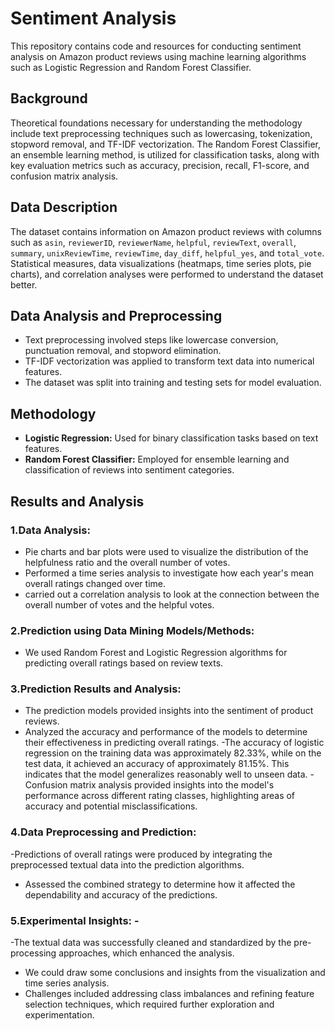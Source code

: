 # Sentiment Analysis

This repository contains code and resources for conducting sentiment analysis on Amazon product reviews using machine learning algorithms such as Logistic Regression and Random Forest Classifier. 



## Background

Theoretical foundations necessary for understanding the methodology include text preprocessing techniques such as lowercasing, tokenization, stopword removal, and TF-IDF vectorization. The Random Forest Classifier, an ensemble learning method, is utilized for classification tasks, along with key evaluation metrics such as accuracy, precision, recall, F1-score, and confusion matrix analysis.

## Data Description

The dataset contains information on Amazon product reviews with columns such as `asin`, `reviewerID`, `reviewerName`, `helpful`, `reviewText`, `overall`, `summary`, `unixReviewTime`, `reviewTime`, `day_diff`, `helpful_yes`, and `total_vote`. Statistical measures, data visualizations (heatmaps, time series plots, pie charts), and correlation analyses were performed to understand the dataset better.

## Data Analysis and Preprocessing

- Text preprocessing involved steps like lowercase conversion, punctuation removal, and stopword elimination.
- TF-IDF vectorization was applied to transform text data into numerical features.
- The dataset was split into training and testing sets for model evaluation.

## Methodology

- **Logistic Regression:** Used for binary classification tasks based on text features.
- **Random Forest Classifier:** Employed for ensemble learning and classification of reviews into sentiment categories.

## Results and Analysis
### 1.Data Analysis:
- Pie charts and bar plots were used to visualize the distribution of the helpfulness ratio and the overall number of votes.
- Performed a time series analysis to investigate how each year's mean overall ratings changed over time.
- carried out a correlation analysis to look at the connection between the overall number of votes and the helpful votes.

### 2.Prediction using Data Mining Models/Methods:
- We used Random Forest and Logistic Regression algorithms for predicting overall ratings based on review texts.

 ### 3.Prediction Results and Analysis:
- The prediction models provided insights into the sentiment of product reviews.
- Analyzed the accuracy and performance of the models to determine their effectiveness in predicting overall ratings.
-The accuracy of logistic regression on the training data was approximately 82.33%, while on the test data, it achieved an accuracy of approximately 81.15%. This indicates that the model generalizes reasonably well to unseen data.
-Confusion matrix analysis provided insights into the model's performance across different rating classes, highlighting areas of accuracy and potential misclassifications.

### 4.Data Preprocessing and Prediction:
-Predictions of overall ratings were produced by integrating the preprocessed textual data into the prediction algorithms.
- Assessed the combined strategy to determine how it affected the dependability and accuracy of the predictions.

### 5.Experimental Insights: -
 -The textual data was successfully cleaned and standardized by the pre-processing approaches, which enhanced the analysis.
- We could draw some conclusions and insights from the visualization and time series analysis.
- Challenges included addressing class imbalances and refining feature selection techniques, which required further exploration and experimentation.

